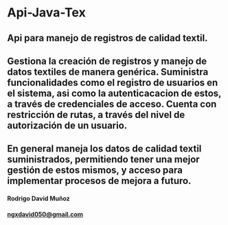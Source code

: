 # Api-Java-Tex
Api para manejo de registros de calidad textil.
---
Gestiona la creación de registros y manejo de datos textiles de manera genérica.
Suministra funcionalidades como el registro de usuarios en el sistema, asi como 
la autenticacacion de estos, a través de credenciales de acceso.
Cuenta con restricción de rutas, a través del nivel de autorización de un usuario.
---
En general maneja los datos de calidad textil suministrados, permitiendo tener una mejor 
gestión de estos mismos, y acceso para implementar procesos de mejora a futuro.
--
#### Rodrigo David Muñoz
#### ngxdavid050@gmail.com
